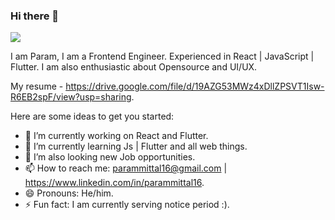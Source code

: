 ### Hi there 👋
![](https://komarev.com/ghpvc/?username=parammittal16)

I am Param, I am a Frontend Engineer. Experienced in React | JavaScript | Flutter. 
I am also enthusiastic about Opensource and UI/UX.

My resume - https://drive.google.com/file/d/19AZG53MWz4xDllZPSVT1Isw-R6EB2spF/view?usp=sharing.

Here are some ideas to get you started:

- 🔭 I’m currently working on React and Flutter.
- 🌱 I’m currently learning Js | Flutter and all web things. 
- 👯 I’m also looking new Job opportunities.
- 📫 How to reach me: parammittal16@gmail.com | https://www.linkedin.com/in/parammittal16.
- 😄 Pronouns: He/him.
- ⚡ Fun fact: I am currently serving notice period :).
